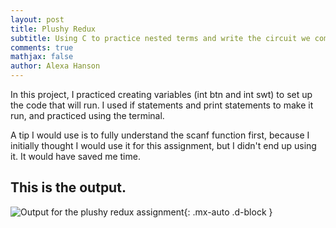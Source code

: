 ```yaml
---
layout: post
title: Plushy Redux
subtitle: Using C to practice nested terms and write the circuit we completed for the plushy in C
comments: true
mathjax: false
author: Alexa Hanson
---
```


In this project, I practiced creating variables (int btn and int swt) to set up the code that will run. I used if statements and print statements to make it run, and practiced using the terminal.

A tip I would use is to fully understand the scanf function first, because I initially thought I would use it for this assignment, but I didn't end up using it. It would have saved me time.

## This is the output.



![Output for the plushy redux assignment](https://alexahanson22-ui.github.io/assets/img/plushyoutput.png){: .mx-auto .d-block }

